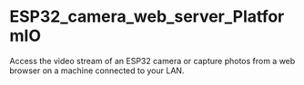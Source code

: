 # ESP32_camera_web_server_PlatformIO
 Access the video stream of an ESP32 camera or capture photos from a web browser on a machine connected to your LAN.
